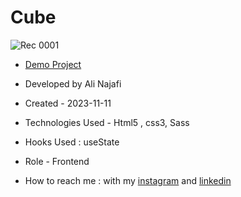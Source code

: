 # Cube

![Rec 0001](https://github.com/alinajafi-developer/cube/assets/147813870/b2062807-877c-4d48-9c44-6b9a1bbebd7c)


- [Demo Project](https://alinajafi-developer.github.io/cube/)

- Developed by Ali Najafi

- Created - 2023-11-11

- Technologies Used - Html5 , css3, Sass

- Hooks Used : useState 

- Role - Frontend

- How to reach me : with my [instagram](https://www.instagram.com/alinajafi_developer) and [linkedin](https://www.linkedin.com/in/alinajafi-developer/)
